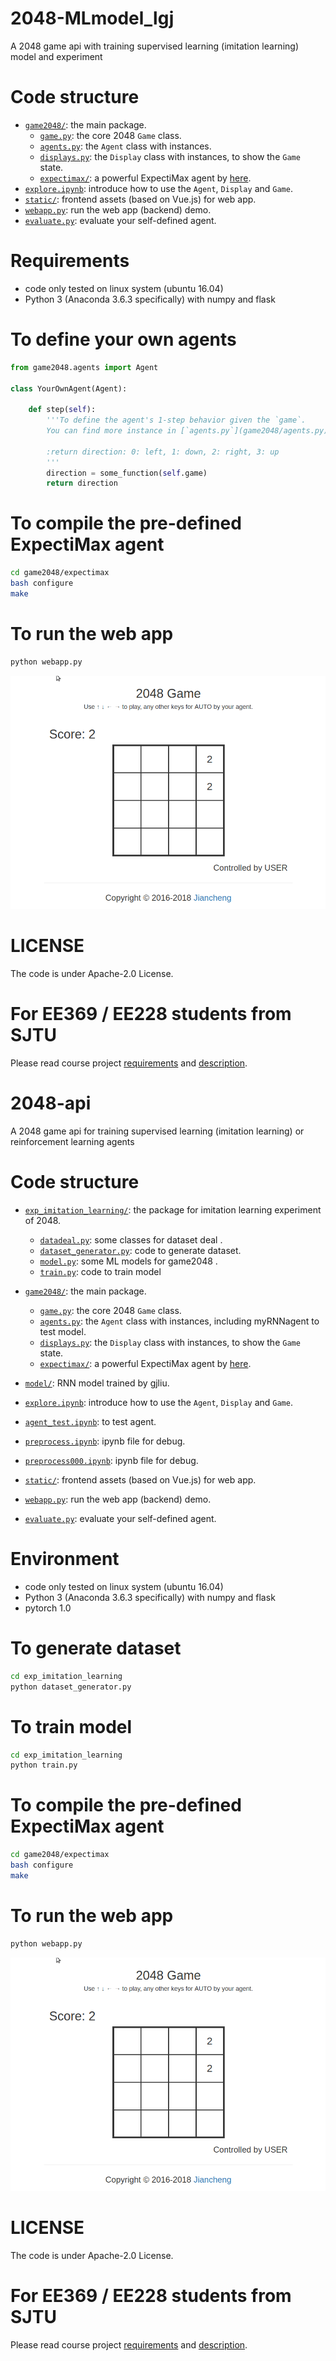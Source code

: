 # 2048-MLmodel_lgj
A 2048 game api with training supervised learning (imitation learning) model and experiment

# Code structure
* [`game2048/`](game2048/): the main package.
    * [`game.py`](game2048/game.py): the core 2048 `Game` class.
    * [`agents.py`](game2048/agents.py): the `Agent` class with instances.
    * [`displays.py`](game2048/displays.py): the `Display` class with instances, to show the `Game` state.
    * [`expectimax/`](game2048/expectimax): a powerful ExpectiMax agent by [here](https://github.com/nneonneo/2048-ai).
* [`explore.ipynb`](explore.ipynb): introduce how to use the `Agent`, `Display` and `Game`.
* [`static/`](static/): frontend assets (based on Vue.js) for web app.
* [`webapp.py`](webapp.py): run the web app (backend) demo.
* [`evaluate.py`](evaluate.py): evaluate your self-defined agent.

# Requirements
* code only tested on linux system (ubuntu 16.04)
* Python 3 (Anaconda 3.6.3 specifically) with numpy and flask

# To define your own agents
```python
from game2048.agents import Agent

class YourOwnAgent(Agent):

    def step(self):
        '''To define the agent's 1-step behavior given the `game`.
        You can find more instance in [`agents.py`](game2048/agents.py).
        
        :return direction: 0: left, 1: down, 2: right, 3: up
        '''
        direction = some_function(self.game)
        return direction

```

# To compile the pre-defined ExpectiMax agent

```bash
cd game2048/expectimax
bash configure
make
```

# To run the web app
```bash
python webapp.py
```
![demo](preview2048.gif)

# LICENSE
The code is under Apache-2.0 License.

# For EE369 / EE228 students from SJTU
Please read course project [requirements](EE369.md) and [description](https://docs.qq.com/slide/DS05hVGVFY1BuRVp5). 
# 2048-api
A 2048 game api for training supervised learning (imitation learning) or reinforcement learning agents

# Code structure
* [`exp_imitation_learning/`](exp_imitation_learning/): the package for imitation learning experiment of 2048.
    * [`datadeal.py`](exp_imitation_learning/datadeal.py): some classes for dataset deal .
    * [`dataset_generator.py`](exp_imitation_learning/dataset_generator.py): code to generate dataset.
    * [`model.py`](exp_imitation_learning/model.py): some ML models for game2048 .
    * [`train.py`](exp_imitation_learning/train.py): code to train model

* [`game2048/`](game2048/): the main package.
    * [`game.py`](game2048/game.py): the core 2048 `Game` class.
    * [`agents.py`](game2048/agents.py): the `Agent` class with instances, including myRNNagent to test model.
    * [`displays.py`](game2048/displays.py): the `Display` class with instances, to show the `Game` state.
    * [`expectimax/`](game2048/expectimax): a powerful ExpectiMax agent by [here](https://github.com/nneonneo/2048-ai).
* [`model/`](model/): RNN model trained by gjliu.
* [`explore.ipynb`](explore.ipynb): introduce how to use the `Agent`, `Display` and `Game`.
* [`agent_test.ipynb`](agent_test.ipynb): to test agent.
* [`preprocess.ipynb`](preprocess.ipynb): ipynb file for debug.
* [`preprocess000.ipynb`](preprocess000.ipynb): ipynb file for debug.
* [`static/`](static/): frontend assets (based on Vue.js) for web app.
* [`webapp.py`](webapp.py): run the web app (backend) demo.
* [`evaluate.py`](evaluate.py): evaluate your self-defined agent.

# Environment
* code only tested on linux system (ubuntu 16.04)
* Python 3 (Anaconda 3.6.3 specifically) with numpy and flask
* pytorch 1.0


# To generate dataset

```bash
cd exp_imitation_learning
python dataset_generator.py
```

# To train model

```bash
cd exp_imitation_learning
python train.py
```
# To compile the pre-defined ExpectiMax agent

```bash
cd game2048/expectimax
bash configure
make
```

# To run the web app
```bash
python webapp.py
```
![demo](preview2048.gif)

# LICENSE
The code is under Apache-2.0 License.

# For EE369 / EE228 students from SJTU
Please read course project [requirements](EE369.md) and [description](https://docs.qq.com/slide/DS05hVGVFY1BuRVp5). 

